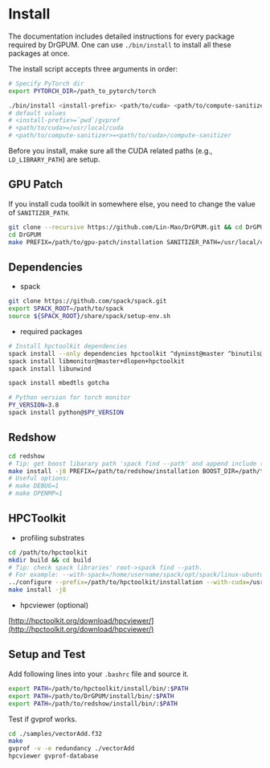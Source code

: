 # Install

The documentation includes detailed instructions for every package required by DrGPUM. One can use `./bin/install` to install all these packages at once.

The install script accepts three arguments in order:

```bash
# Specify PyTorch dir
export PYTORCH_DIR=/path_to_pytorch/torch

./bin/install <install-prefix> <path/to/cuda> <path/to/compute-sanitizer>
# default values
# <install-prefix>=`pwd`/gvprof
# <path/to/cuda>=/usr/local/cuda
# <path/to/compute-sanitizer>=<path/to/cuda>/compute-sanitizer
```

Before you install, make sure all the CUDA related paths (e.g., `LD_LIBRARY_PATH`) are setup.

## GPU Patch

If you install cuda toolkit in somewhere else, you need to change the value of `SANITIZER_PATH`.

```bash
git clone --recursive https://github.com/Lin-Mao/DrGPUM.git && cd DrGPUM
cd DrGPUM
make PREFIX=/path/to/gpu-patch/installation SANITIZER_PATH=/usr/local/cuda/compute-sanitizer/ install
```
## Dependencies

- spack

```bash
git clone https://github.com/spack/spack.git
export SPACK_ROOT=/path/to/spack
source ${SPACK_ROOT}/share/spack/setup-env.sh
```
- required packages

```bash
# Install hpctoolkit dependencies
spack install --only dependencies hpctoolkit ^dyninst@master ^binutils@2.34+libiberty~nls 
spack install libmonitor@master+dlopen+hpctoolkit
spack install libunwind

spack install mbedtls gotcha

# Python version for torch monitor
PY_VERSION=3.8
spack install python@$PY_VERSION
```

## Redshow

```bash
cd redshow
# Tip: get boost libarary path 'spack find --path' and append include to that path
make install -j8 PREFIX=/path/to/redshow/installation BOOST_DIR=/path/to/boost/installation GPU_PATH_DIR=/path/to/gpu-patch/installation
# Useful options:
# make DEBUG=1
# make OPENMP=1
```

## HPCToolkit

- profiling substrates

```bash
cd /path/to/hpctoolkit
mkdir build && cd build
# Tip: check spack libraries' root->spack find --path.  
# For example: --with-spack=/home/username/spack/opt/spack/linux-ubuntu18.04-zen/gcc-7.4.0/
../configure --prefix=/path/to/hpctoolkit/installation --with-cuda=/usr/local/cuda-11.0 --with-sanitizer=/path/to/sanitizer --with-gpu-patch=/path/to/gpu-patch/installation --with-redshow=/path/to/redshow/installation --with-spack=/path/to/spack/libraries/root --with
make install -j8
```

- hpcviewer (optional)

[http://hpctoolkit.org/download/hpcviewer/](http://hpctoolkit.org/download/hpcviewer/)

## Setup and Test

Add following lines into your `.bashrc` file and source it.

```bash
export PATH=/path/to/hpctoolkit/install/bin/:$PATH
export PATH=/path/to/DrGPUM/install/bin/:$PATH
export PATH=/path/to/redshow/install/bin/:$PATH
```

Test if gvprof works.

```bash
cd ./samples/vectorAdd.f32
make
gvprof -v -e redundancy ./vectorAdd
hpcviewer gvprof-database
```